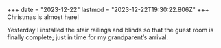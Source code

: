 +++
date = "2023-12-22"
lastmod = "2023-12-22T19:30:22.806Z"
+++
Christmas is almost here!

Yesterday I installed the stair railings and blinds so that the guest room is finally complete; just in time for my grandparent’s arrival.